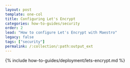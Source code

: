 ```yaml
---
layout: post
template: one-col
title: Configuring Let's Encrypt
categories: how-to-guides/security
order: 2
lead: "How to configure Let's Encrypt with Maestro"
legacy: false
tags: ["security"]
permalink: /:collection/:path:output_ext
---
```

{% include how-to-guides/deployment/lets-encrypt.md %} 